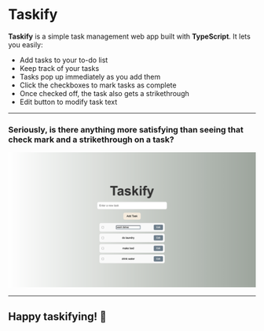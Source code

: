 # Taskify

**Taskify** is a simple task management web app built with **TypeScript**. It lets you easily:

- Add tasks to your to-do list
- Keep track of your tasks
- Tasks pop up immediately as you add them
- Click the checkboxes to mark tasks as complete
- Once checked off, the task also gets a strikethrough
- Edit button to modify task text

---

### Seriously, is there anything more satisfying than seeing that check mark and a strikethrough on a task?

![Preview](./assets/taskify2.png)

---

## Happy taskifying! 🎉
